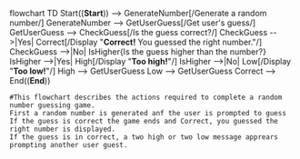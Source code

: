 flowchart TD
    Start((**Start**)) --> GenerateNumber[/Generate a random number/]
    GenerateNumber --> GetUserGuess[/Get user's guess/]
    GetUserGuess --> CheckGuess[/Is the guess correct?/]
    CheckGuess -->|Yes| Correct[/Display "**Correct!** You guessed the right number."/]
    CheckGuess -->|No| IsHigher{Is the guess higher than the number?}
    IsHigher -->|Yes| High[/Display "**Too high!**"/]
    IsHigher -->|No| Low[/Display "**Too low!**"/]
    High --> GetUserGuess
    Low --> GetUserGuess
    Correct --> End((**End**))
    
    
    #This flowchart describes the actions required to complete a random number guessing game. 
    First a random number is generated anf the user is prompted to guess
    If the guess is correct the game ends and Correct, you guessed the right number is displayed.
    If the guess is in correct, a two high or two low message apprears prompting another user guest.
